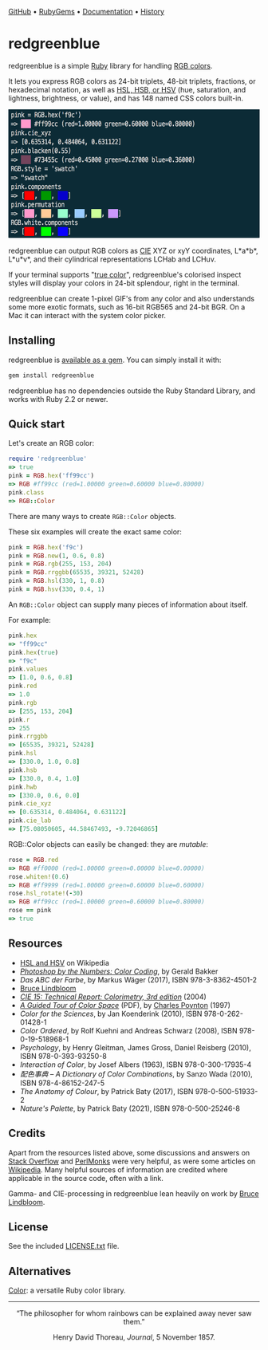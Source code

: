 [GitHub](https://github.com/lllisteu/redgreenblue) • [RubyGems](https://rubygems.org/gems/redgreenblue) • [Documentation](https://www.rubydoc.info/gems/redgreenblue/RGB) • [History](History.md)

# redgreenblue

redgreenblue is a simple [Ruby](https://www.ruby-lang.org/) library for handling [RGB colors](https://en.wikipedia.org/wiki/RGB_color_model).

It lets you express RGB colors as 24-bit triplets, 48-bit triplets, fractions, or hexadecimal notation, as well as [HSL, HSB, or HSV](https://en.wikipedia.org/wiki/HSL_and_HSV) (hue, saturation, and lightness, brightness, or value), and has 148 named CSS colors built-in.

<img width="600" height="258" alt="IRB screenshot" src='docs/images/irb_screenshot.png'>

 redgreenblue can output RGB colors as [CIE](https://en.wikipedia.org/wiki/CIE_1931_color_space) XYZ or xyY coordinates, L\*a\*b\*, L\*u\*v\*, and their cylindrical representations LCHab and LCHuv.

If your terminal supports "[true color](https://github.com/termstandard/colors)", redgreenblue's colorised inspect styles will display your colors in 24-bit splendour, right in the terminal.

redgreenblue can create 1-pixel GIF's from any color and also understands some more exotic formats, such as 16-bit RGB565 and 24-bit BGR. On a Mac it can interact with the system color picker.

## Installing

redgreenblue is [available as a gem](https://rubygems.org/gems/redgreenblue). You can simply install it with:

```bash
gem install redgreenblue
```

redgreenblue has no dependencies outside the Ruby Standard Library, and works with Ruby 2.2 or newer.

## Quick start

Let's create an RGB color:

```ruby
require 'redgreenblue'
=> true
pink = RGB.hex('ff99cc')
=> RGB #ff99cc (red=1.00000 green=0.60000 blue=0.80000)
pink.class
=> RGB::Color
```

There are many ways to create `RGB::Color` objects.

These six examples will create the exact same color:

```ruby
pink = RGB.hex('f9c')
pink = RGB.new(1, 0.6, 0.8)
pink = RGB.rgb(255, 153, 204)
pink = RGB.rrggbb(65535, 39321, 52428)
pink = RGB.hsl(330, 1, 0.8)
pink = RGB.hsv(330, 0.4, 1)
```

An `RGB::Color` object can supply many pieces of information about itself.

For example:

```ruby
pink.hex
=> "ff99cc"
pink.hex(true)
=> "f9c"
pink.values
=> [1.0, 0.6, 0.8]
pink.red
=> 1.0
pink.rgb
=> [255, 153, 204]
pink.r
=> 255
pink.rrggbb
=> [65535, 39321, 52428]
pink.hsl
=> [330.0, 1.0, 0.8]
pink.hsb
=> [330.0, 0.4, 1.0]
pink.hwb
=> [330.0, 0.6, 0.0]
pink.cie_xyz
=> [0.635314, 0.484064, 0.631122]
pink.cie_lab
=> [75.08050605, 44.58467493, -9.72046865]
```

RGB::Color objects can easily be changed: they are _mutable_:

```ruby
rose = RGB.red
=> RGB #ff0000 (red=1.00000 green=0.00000 blue=0.00000)
rose.whiten!(0.6)
=> RGB #ff9999 (red=1.00000 green=0.60000 blue=0.60000)
rose.hsl_rotate!(-30)
=> RGB #ff99cc (red=1.00000 green=0.60000 blue=0.80000)
rose == pink
=> true
```

## Resources

* [HSL and HSV](https://en.wikipedia.org/wiki/HSL_and_HSV) on Wikipedia
* [_Photoshop by the Numbers: Color Coding_](https://geraldbakker.nl/psnumbers/color-coding/index.html), by Gerald Bakker
* _Das ABC der Farbe_, by Markus Wäger (2017), ISBN 978-3-8362-4501-2
* [Bruce Lindbloom](http://www.brucelindbloom.com/)
* [_CIE 15: Technical Report: Colorimetry, 3rd edition_](https://archive.org/details/gov.law.cie.15.2004) (2004)
* [_A Guided Tour of Color Space_](http://poynton.ca/PDFs/Guided_tour.pdf) (PDF), by [Charles Poynton](http://poynton.ca/) (1997)
* _Color for the Sciences_, by Jan Koenderink (2010), ISBN 978-0-262-01428-1
* _Color Ordered_, by Rolf Kuehni and Andreas Schwarz (2008), ISBN 978-0-19-518968-1
* _Psychology_, by Henry Gleitman, James Gross, Daniel Reisberg (2010), ISBN 978-0-393-93250-8
* _Interaction of Color_, by Josef Albers (1963), ISBN 978-0-300-17935-4
* _配色事典 – A Dictionary of Color Combinations_, by Sanzo Wada (2010), ISBN 978-4-86152-247-5
* _The Anatomy of Colour_, by Patrick Baty (2017), ISBN 978-0-500-51933-2
* _Nature's Palette_, by Patrick Baty (2021), ISBN 978-0-500-25246-8

## Credits

Apart from the resources listed above, some discussions and answers on [Stack Overflow](https://stackoverflow.com) and [PerlMonks](https://www.perlmonks.org) were very helpful, as were some articles on [Wikipedia](https://en.wikipedia.org/). Many helpful sources of information are credited where applicable in the source code, often with a link.

Gamma- and CIE-processing in redgreenblue lean heavily on work by [Bruce Lindbloom](http://www.brucelindbloom.com/).

## License

See the included [LICENSE.txt](LICENSE.txt) file.

## Alternatives

[Color](https://github.com/halostatue/color): a versatile Ruby color library.

-----

<p align=center>
“The philosopher for whom rainbows can be explained away never saw them.”
</p>

<p align=center>
Henry David Thoreau, <i>Journal</i>, 5 November 1857.
</p>

